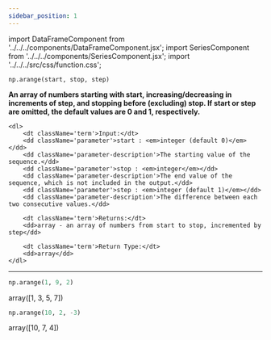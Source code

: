 ```yaml
---
sidebar_position: 1
---
```


import DataFrameComponent from '../../../components/DataFrameComponent.jsx';
import SeriesComponent from '../../../components/SeriesComponent.jsx';
import '../../../src/css/function.css';

<code>np.arange(start, stop, step)</code>

<div className='base'>
    <p><strong>An array of numbers starting with start, increasing/decreasing in increments of step, and stopping before (excluding) stop. If start or step are omitted, the default values are 0 and 1, respectively.</strong></p>

    <dl>
        <dt className='term'>Input:</dt>
        <dd className='parameter'>start : <em>integer (default 0)</em></dd>
        <dd className='parameter-description'>The starting value of the sequence.</dd>
        <dd className='parameter'>stop : <em>integer</em></dd>
        <dd className='parameter-description'>The end value of the sequence, which is not included in the output.</dd>
        <dd className='parameter'>step : <em>integer (default 1)</em></dd>
        <dd className='parameter-description'>The difference between each two consecutive values.</dd>

        <dt className='term'>Returns:</dt>
        <dd>array - an array of numbers from start to stop, incremented by step</dd>

        <dt className='term'>Return Type:</dt>
        <dd>array</dd>
    </dl>
</div>


---

```python
np.arange(1, 9, 2)
```
array([1, 3, 5, 7])

```python
np.arange(10, 2, -3)
```
array([10,  7,  4])
